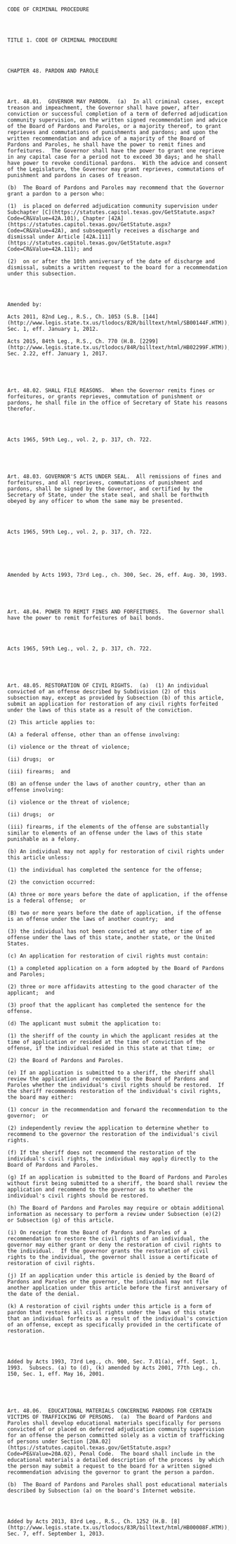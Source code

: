 ﻿
    
    
    	
    					
    
    
    CODE OF CRIMINAL PROCEDURE
    
      
    
    
    TITLE 1. CODE OF CRIMINAL PROCEDURE
    
      
    
    
    CHAPTER 48. PARDON AND PAROLE
    
      
    
    
    Art. 48.01.  GOVERNOR MAY PARDON.  (a)  In all criminal cases, except treason and impeachment, the Governor shall have power, after conviction or successful completion of a term of deferred adjudication community supervision, on the written signed recommendation and advice of the Board of Pardons and Paroles, or a majority thereof, to grant reprieves and commutations of punishments and pardons; and upon the written recommendation and advice of a majority of the Board of Pardons and Paroles, he shall have the power to remit fines and forfeitures.  The Governor shall have the power to grant one reprieve in any capital case for a period not to exceed 30 days; and he shall have power to revoke conditional pardons.  With the advice and consent of the Legislature, the Governor may grant reprieves, commutations of punishment and pardons in cases of treason.
    
    (b)  The Board of Pardons and Paroles may recommend that the Governor grant a pardon to a person who:
    
    (1)  is placed on deferred adjudication community supervision under Subchapter [C](https://statutes.capitol.texas.gov/GetStatute.aspx?Code=CR&Value=42A.101), Chapter [42A](https://statutes.capitol.texas.gov/GetStatute.aspx?Code=CR&Value=42A), and subsequently receives a discharge and dismissal under Article [42A.111](https://statutes.capitol.texas.gov/GetStatute.aspx?Code=CR&Value=42A.111); and
    
    (2)  on or after the 10th anniversary of the date of discharge and dismissal, submits a written request to the board for a recommendation under this subsection.
    
    
    
    
    Amended by: 
    
    Acts 2011, 82nd Leg., R.S., Ch. 1053 (S.B. [144](http://www.legis.state.tx.us/tlodocs/82R/billtext/html/SB00144F.HTM)), Sec. 1, eff. January 1, 2012.
    
    Acts 2015, 84th Leg., R.S., Ch. 770 (H.B. [2299](http://www.legis.state.tx.us/tlodocs/84R/billtext/html/HB02299F.HTM)), Sec. 2.22, eff. January 1, 2017.
    
    
    
    
    
    Art. 48.02. SHALL FILE REASONS.  When the Governor remits fines or forfeitures, or grants reprieves, commutation of punishment or pardons, he shall file in the office of Secretary of State his reasons therefor.
    
    
    
    
    Acts 1965, 59th Leg., vol. 2, p. 317, ch. 722.
    
    
    
    
    
    Art. 48.03. GOVERNOR'S ACTS UNDER SEAL.  All remissions of fines and forfeitures, and all reprieves, commutations of punishment and pardons, shall be signed by the Governor, and certified by the Secretary of State, under the state seal, and shall be forthwith obeyed by any officer to whom the same may be presented.
    
    
    
    
    Acts 1965, 59th Leg., vol. 2, p. 317, ch. 722.
    
    
    
    
    
    
    Amended by Acts 1993, 73rd Leg., ch. 300, Sec. 26, eff. Aug. 30, 1993.
    
    
    
    
    
    Art. 48.04. POWER TO REMIT FINES AND FORFEITURES.  The Governor shall have the power to remit forfeitures of bail bonds.
    
    
    
    
    Acts 1965, 59th Leg., vol. 2, p. 317, ch. 722.
    
    
    
    
    
    Art. 48.05. RESTORATION OF CIVIL RIGHTS.  (a)  (1) An individual convicted of an offense described by Subdivision (2) of this subsection may, except as provided by Subsection (b) of this article, submit an application for restoration of any civil rights forfeited under the laws of this state as a result of the conviction.
    
    (2) This article applies to:
    
    (A) a federal offense, other than an offense involving:
    
    (i) violence or the threat of violence;
    
    (ii) drugs;  or
    
    (iii) firearms;  and
    
    (B) an offense under the laws of another country, other than an offense involving:
    
    (i) violence or the threat of violence;
    
    (ii) drugs;  or
    
    (iii) firearms, if the elements of the offense are substantially similar to elements of an offense under the laws of this state punishable as a felony.
    
    (b) An individual may not apply for restoration of civil rights under this article unless:
    
    (1) the individual has completed the sentence for the offense;
    
    (2) the conviction occurred:
    
    (A) three or more years before the date of application, if the offense is a federal offense;  or
    
    (B) two or more years before the date of application, if the offense is an offense under the laws of another country;  and
    
    (3) the individual has not been convicted at any other time of an offense under the laws of this state, another state, or the United States.
    
    (c) An application for restoration of civil rights must contain:
    
    (1) a completed application on a form adopted by the Board of Pardons and Paroles;
    
    (2) three or more affidavits attesting to the good character of the applicant;  and
    
    (3) proof that the applicant has completed the sentence for the offense.
    
    (d) The applicant must submit the application to:
    
    (1) the sheriff of the county in which the applicant resides at the time of application or resided at the time of conviction of the offense, if the individual resided in this state at that time;  or
    
    (2) the Board of Pardons and Paroles.
    
    (e) If an application is submitted to a sheriff, the sheriff shall review the application and recommend to the Board of Pardons and Paroles whether the individual's civil rights should be restored.  If the sheriff recommends restoration of the individual's civil rights, the board may either:
    
    (1) concur in the recommendation and forward the recommendation to the governor;  or
    
    (2) independently review the application to determine whether to recommend to the governor the restoration of the individual's civil rights.
    
    (f) If the sheriff does not recommend the restoration of the individual's civil rights, the individual may apply directly to the Board of Pardons and Paroles.
    
    (g) If an application is submitted to the Board of Pardons and Paroles without first being submitted to a sheriff, the board shall review the application and recommend to the governor as to whether the individual's civil rights should be restored.
    
    (h) The Board of Pardons and Paroles may require or obtain additional information as necessary to perform a review under Subsection (e)(2) or Subsection (g) of this article.
    
    (i) On receipt from the Board of Pardons and Paroles of a recommendation to restore the civil rights of an individual, the governor may either grant or deny the restoration of civil rights to the individual.  If the governor grants the restoration of civil rights to the individual, the governor shall issue a certificate of restoration of civil rights.
    
    (j) If an application under this article is denied by the Board of Pardons and Paroles or the governor, the individual may not file another application under this article before the first anniversary of the date of the denial.
    
    (k) A restoration of civil rights under this article is a form of pardon that restores all civil rights under the laws of this state that an individual forfeits as a result of the individual's conviction of an offense, except as specifically provided in the certificate of restoration.
    
    
    
    
    Added by Acts 1993, 73rd Leg., ch. 900, Sec. 7.01(a), eff. Sept. 1, 1993.  Subsecs. (a) to (d), (k) amended by Acts 2001, 77th Leg., ch. 150, Sec. 1, eff. May 16, 2001.
    
    
    
    
    
    Art. 48.06.  EDUCATIONAL MATERIALS CONCERNING PARDONS FOR CERTAIN VICTIMS OF TRAFFICKING OF PERSONS.  (a)  The Board of Pardons and Paroles shall develop educational materials specifically for persons convicted of or placed on deferred adjudication community supervision for an offense the person committed solely as a victim of trafficking of persons under Section [20A.02](https://statutes.capitol.texas.gov/GetStatute.aspx?Code=PE&Value=20A.02), Penal Code.  The board shall include in the educational materials a detailed description of the process  by which the person may submit a request to the board for a written signed recommendation advising the governor to grant the person a pardon.
    
    (b)  The Board of Pardons and Paroles shall post educational materials described by Subsection (a) on the board's Internet website.
    
    
    
    
    Added by Acts 2013, 83rd Leg., R.S., Ch. 1252 (H.B. [8](http://www.legis.state.tx.us/tlodocs/83R/billtext/html/HB00008F.HTM)), Sec. 7, eff. September 1, 2013.
    
    
    
    
    				
